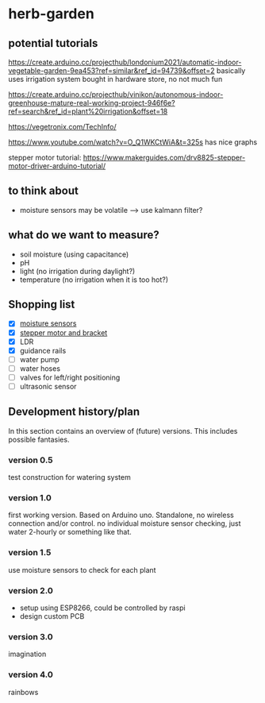 # herb-garden

## potential tutorials
https://create.arduino.cc/projecthub/londonium2021/automatic-indoor-vegetable-garden-9ea453?ref=similar&ref_id=94739&offset=2
basically uses irrigation system bought in hardware store, no not much fun

https://create.arduino.cc/projecthub/vinikon/autonomous-indoor-greenhouse-mature-real-working-project-946f6e?ref=search&ref_id=plant%20irrigation&offset=18

https://vegetronix.com/TechInfo/

https://www.youtube.com/watch?v=O_Q1WKCtWiA&t=325s
has nice graphs

stepper motor tutorial:
https://www.makerguides.com/drv8825-stepper-motor-driver-arduino-tutorial/

## to think about
* moisture sensors may be volatile --> use kalmann filter?

## what do we want to measure?
* soil moisture (using capacitance)
* pH
* light (no irrigation during daylight?)
* temperature (no irrigation when it is too hot?)

## Shopping list
* [x] [moisture sensors](https://www.tinytronics.nl/shop/nl/sensoren/temperatuur-lucht-vochtigheid/capacitieve-bodemvocht-sensor-module-met-kabel)
* [x] [stepper motor and bracket](https://www.tinytronics.nl/shop/nl/robotica/motoren/motor/stappenmotor-23mm-dik-0.13n.m-1.0a-nema17-jst-ph-connector)
* [x] LDR
* [x] guidance rails
* [ ] water pump
* [ ] water hoses
* [ ] valves for left/right positioning
* [ ] ultrasonic sensor

## Development history/plan
In this section contains an overview of (future) versions. This includes possible fantasies.

### version 0.5
test construction for watering system

### version 1.0
first working version. Based on Arduino uno. Standalone, no wireless connection and/or control.
no individual moisture sensor checking, just water 2-hourly or something like that.

### version 1.5
use moisture sensors to check for each plant

### version 2.0
* setup using ESP8266, could be controlled by raspi
* design custom PCB

### version 3.0
imagination

### version 4.0
rainbows
